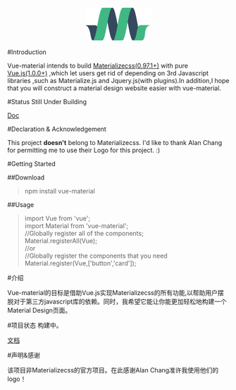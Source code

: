 <p align="center"><a href="http://elviskang.github.io/vue-material" target="_blank"><img width="150"src="https://raw.githubusercontent.com/ElvisKang/vue-material/gh-pages/static/images/materialize-150x75.png"></a></p>

#Introduction

Vue-material intends to build [Materializecss(0.97.1+)](http://materializecss.com/) with pure [Vue.js(1.0.0+)](http://vuejs.org/) ,which let users get rid of depending on 3rd Javascript libraries ,such as Materialize.js and Jquery.js(with plugins).In addition,I hope that you will construct a material design website easier with vue-material.

#Status
Still Under Building

[Doc](http://elviskang.github.io/vue-material/)

#Declaration & Acknowledgement

This project **doesn't** belong to Materializecss. I'd like to thank Alan Chang for permitting me to use their Logo for this project. :)

#Getting Started

##Download

>npm install vue-material

##Usage

>import Vue from 'vue';  
>import Material from 'vue-material';  
>//Globally register all of the components;  
>Material.registerAll(Vue);  
>//or  
>//Globally register the components that you need  
>Material.register(Vue,['button','card']);  

#介绍

Vue-material的目标是借助Vue.js实现Materializecss的所有功能,以帮助用户摆脱对于第三方javascript库的依赖。同时，我希望它能让你能更加轻松地构建一个Material Design页面。

#项目状态
构建中。

[文档](http://elviskang.github.io/vue-material/)

#声明&感谢

该项目非Materializecss的官方项目。在此感谢Alan Chang准许我使用他们的logo！

